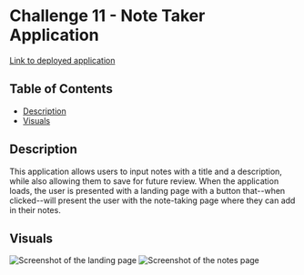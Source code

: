 # Challenge 11 - Note Taker Application

[Link to deployed application](#)

## Table of Contents
- [Description](#Description)
- [Visuals](#Visuals)

## Description

This application allows users to input notes with a title and a description, while also allowing them to save for future review. When the application loads, the user is presented with a landing page with a button that--when clicked--will present the user with the note-taking page where they can add in their notes.

## Visuals

![Screenshot of the landing page]()
![Screenshot of the notes page]()